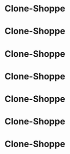 # Clone-Shoppe
# Clone-Shoppe
# Clone-Shoppe
# Clone-Shoppe
# Clone-Shoppe
# Clone-Shoppe
# Clone-Shoppe
